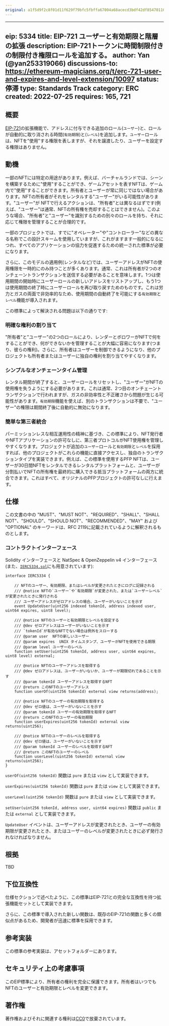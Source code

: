 ```yaml
---
original: a1f5d9f2c8f01d11f629f79bfc5fbffa67004a68acecd3bdf42df85470110bd8
---
```


---
eip: 5334
title: EIP-721 ユーザーと有効期限と階層の拡張
description: EIP-721トークンに時間制限付きの制限付き権限ロールを追加する。
author: Yan (@yan253319066)
discussions-to: https://ethereum-magicians.org/t/erc-721-user-and-expires-and-level-extension/10097
status: 停滞
type: Standards Track
category: ERC
created: 2022-07-25
requires: 165, 721
---

## 概要

[EIP-721](./eip-721.md)の拡張機能で、アドレスに付与できる追加のロール(`ユーザー`)と、ロールが自動的に取り消される時間(`有効期限`)と(`レベル`)を追加します。`ユーザー`ロールは、NFTを"使用"する権限を表しますが、それを譲渡したり、ユーザーを設定する権限はありません。

## 動機

一部のNFTには特定の用途があります。例えば、バーチャルランドでは、シーンを構築するために"使用"することができ、ゲームアセットを表すNFTは、ゲーム内で"使用"することができます。所有者とユーザーが常に同じではない場合があります。NFTの所有者がそれをレンタルする"ユーザー"がいる可能性があります。"ユーザー"が NFTで行えるアクションは、"所有者"とは異なるはずです(例えば、"ユーザー"は通常、NFTの所有権を売却することはできません)。このような場合、"所有者"と"ユーザー"を識別するための別々のロールを持ち、それに応じて権限を管理することが合理的です。

一部のプロジェクトでは、すでに"オペレーター"や"コントローラー"などの異なる名称でこの設計スキームを使用していますが、これがますます一般的になるにつれ、すべてのアプリケーションの協力を促進するための統一された標準が必要になります。

さらに、このモデルの適用例(レンタルなど)では、ユーザーアドレスがNFTの使用権限を一時的にのみ持つことが多くあります。通常、これは所有者が2つのオンチェーントランザクションを送信する必要があることを意味します。1つは使用期間の開始時にユーザーロールの新しいアドレスをリストアップし、もう1つは使用期間の終了時にユーザーロールを再び取り戻すためのものです。これは労力とガスの両面で非効率的なため、使用期間の自動終了を可能にする`有効期限`と`レベル`機能が導入されます。

この標準によって解決される問題は以下の通りです:

### 明確な権利の割り当て

"所有者"と"ユーザー"の2つのロールにより、レンダーとボロワーがNFTで何をすることができ、何ができないかを管理することが大幅に容易になります(つまり、彼らの権利)。さらに、所有者はユーザーを制御できるようになり、他のプロジェクトも所有者またはユーザーに独自の権利を割り当てやすくなります。

### シンプルなオンチェーンタイム管理

レンタル期間が終了すると、ユーザーロールをリセットし、"ユーザー"がNFTの使用権を失うようにする必要があります。これは通常、2つ目のオンチェーントランザクションで行われますが、ガスの非効率性と不正確さから問題が生じる可能性があります。`有効期限`機能を使えば、別のトランザクションは不要で、"ユーザー"の権限は期間終了後に自動的に無効になります。

### 簡単な第三者統合

パーミッションレスな相互運用性の精神に基づき、この標準により、NFT発行者やNFTアプリケーションの許可なしに、第三者プロトコルがNFT使用権を管理しやすくなります。プロジェクトが追加の`ユーザー`ロールと`有効期限`と`レベル`を採用すれば、他のプロジェクトがこれらの機能に直接アクセスし、独自のトランザクションタイプを実装できます。例えば、この標準を使用するPFP NFTは、ユーザーが30日間NFTをレンタルできるレンタルプラットフォームと、ユーザーが分割払いでNFTの所有権を最終的に購入できる抵当プラットフォームの両方に統合できます。これはすべて、オリジナルのPFPプロジェクトの許可なしに行えます。

## 仕様

この文書の中の "MUST"、"MUST NOT"、"REQUIRED"、"SHALL"、"SHALL NOT"、"SHOULD"、"SHOULD NOT"、"RECOMMENDED"、"MAY" および "OPTIONAL" のキーワードは、RFC 2119に記載されているように解釈されるものとします。

### コントラクトインターフェース
Solidity インターフェースと NatSpec & OpenZeppelin v4 インターフェース (また、[`IERC5334.sol`](../assets/eip-5334/IERC5334.sol)にも用意されています):

```solidity
interface IERC5334 {

    // NFTのユーザー、有効期限、またはレベルが変更されたときにログに記録される
    /// @notice NFTの`ユーザー`や`有効期限`が変更された、または`ユーザーレベル`が変更されたときに発行される
    /// ユーザーアドレスがゼロアドレスの場合、ユーザーがいないことを示す
    event UpdateUser(uint256 indexed tokenId, address indexed user, uint64 expires, uint8 level);

    /// @notice NFTのユーザーと有効期限とレベルを設定する
    /// @dev ゼロアドレスはユーザーがいないことを示す
    /// `tokenId`が有効なNFTでない場合は例外をスローする
    /// @param user  NFTの新しいユーザー
    /// @param expires  UNIX タイムスタンプ、ユーザーがNFTを使用できる期限
    /// @param level ユーザーのレベル
    function setUser(uint256 tokenId, address user, uint64 expires, uint8 level) external;

    /// @notice NFTのユーザーアドレスを取得する
    /// @dev ゼロアドレスは、ユーザーがいないか、ユーザーが期限切れであることを示す
    /// @param tokenId ユーザーアドレスを取得するNFT
    /// @return このNFTのユーザーアドレス
    function userOf(uint256 tokenId) external view returns(address);

    /// @notice NFTのユーザーの有効期限を取得する
    /// @dev ゼロ値は、ユーザーがいないことを示す
    /// @param tokenId ユーザーの有効期限を取得するNFT
    /// @return このNFTのユーザーの有効期限
    function userExpires(uint256 tokenId) external view returns(uint256);

    /// @notice NFTのユーザーのレベルを取得する
    /// @dev ゼロ値は、ユーザーがいないことを示す
    /// @param tokenId ユーザーのレベルを取得するNFT
    /// @return このNFTのユーザーのレベル
    function userLevel(uint256 tokenId) external view returns(uint256);
}
```

`userOf(uint256 tokenId)` 関数は `pure` または `view` として実装できます。

`userExpires(uint256 tokenId)` 関数は `pure` または `view` として実装できます。

`userLevel(uint256 tokenId)` 関数は `pure` または `view` として実装できます。

`setUser(uint256 tokenId, address user, uint64 expires)` 関数は `public` または `external` として実装できます。

`UpdateUser` イベントは、ユーザーアドレスが変更されたとき、ユーザーの有効期限が変更されたとき、またはユーザーのレベルが変更されたときに必ず発行されなければなりません。

<!-- `supportsInterface` メソッドは、`0xTODO` で呼び出された場合に `true` を返さなければなりません。 -->

## 根拠

TBD

## 下位互換性

仕様セクションで述べたように、この標準はEIP-721との完全な互換性を持つ拡張機能セットとして実装できます。

さらに、この標準で導入された新しい関数は、既存のEIP-721の関数と多くの類似点があるため、開発者が迅速に標準を採用できます。

## 参考実装
この標準の参考実装は、アセットフォルダーにあります。
<!-- [../assets/EIP-5334/ERC5334.sol](../assets/EIP-5334/ERC5334.sol). -->

## セキュリティ上の考慮事項

このEIP標準により、所有者の権利を完全に保護できます。所有者はいつでもNFTのユーザーと有効期限とレベルを変更できます。

## 著作権
著作権およびそれに関連する権利は[CC0](../LICENSE.md)で放棄されています。